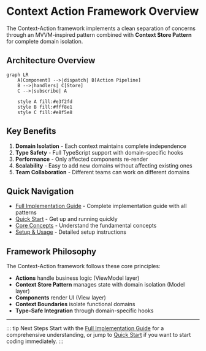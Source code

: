 # Context Action Framework Overview

The Context-Action framework implements a clean separation of concerns through an MVVM-inspired pattern combined with **Context Store Pattern** for complete domain isolation.

## Architecture Overview

```mermaid
graph LR
    A[Component] -->|dispatch| B[Action Pipeline]
    B -->|handlers| C[Store]
    C -->|subscribe| A
    
    style A fill:#e3f2fd
    style B fill:#fff8e1
    style C fill:#e8f5e8
```

## Key Benefits

1. **Domain Isolation** - Each context maintains complete independence
2. **Type Safety** - Full TypeScript support with domain-specific hooks
3. **Performance** - Only affected components re-render
4. **Scalability** - Easy to add new domains without affecting existing ones
5. **Team Collaboration** - Different teams can work on different domains

## Quick Navigation

- [Full Implementation Guide](./full) - Complete implementation guide with all patterns
- [Quick Start](./quick-start) - Get up and running quickly
- [Core Concepts](./concepts) - Understand the fundamental concepts
- [Setup & Usage](./setup-usage) - Detailed setup instructions

## Framework Philosophy

The Context-Action framework follows these core principles:

- **Actions** handle business logic (ViewModel layer)
- **Context Store Pattern** manages state with domain isolation (Model layer)
- **Components** render UI (View layer)
- **Context Boundaries** isolate functional domains
- **Type-Safe Integration** through domain-specific hooks

---

::: tip Next Steps
Start with the [Full Implementation Guide](./full) for a comprehensive understanding, or jump to [Quick Start](./quick-start) if you want to start coding immediately.
:::